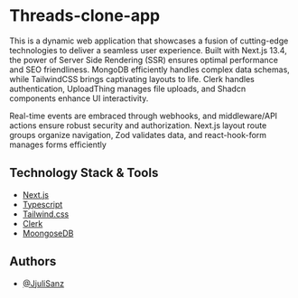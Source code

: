 # Threads-clone-app

This is a dynamic web application that showcases a fusion of cutting-edge technologies to deliver a seamless user experience. Built with Next.js 13.4, the power of Server Side Rendering (SSR) ensures optimal performance and SEO friendliness. MongoDB efficiently handles complex data schemas, while TailwindCSS brings captivating layouts to life. Clerk handles authentication, UploadThing manages file uploads, and Shadcn components enhance UI interactivity.

Real-time events are embraced through webhooks, and middleware/API actions ensure robust security and authorization. Next.js layout route groups organize navigation, Zod validates data, and react-hook-form manages forms efficiently

## Technology Stack & Tools

- [Next.js](https://nextjs.org/docs) 
- [Typescript](https://www.typescriptlang.org/docs/)
- [Tailwind.css](https://tailwindcss.com/docs/installation) 
- [Clerk](https://clerk.com/docs) 
- [MoongoseDB](https://www.mongodb.com/docs/) 

## Authors

- [@JjuliSanz ](https://github.com/JjuliSanz)
